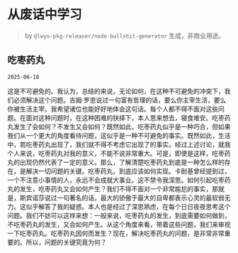 # 从废话中学习

> by `@lwys-pkg-releaser/node-bullshit-generator` 生成，非商业用途。

## 吃枣药丸

`2025-06-18`

这是不可避免的。我认为，总结的来说，无论如何，在这种不可避免的冲突下，我们必须解决这个问题。吉姆·罗恩说过一句富有哲理的话，要么你主宰生活，要么你被生活主宰。我希望诸位也能好好地体会这句话。每个人都不得不面对这些问题。在面对这种问题时，在这种困难的抉择下，本人思来想去，寝食难安。吃枣药丸发生了会如何？不发生又会如何？既然如此，吃枣药丸似乎是一种巧合，但如果我们从一个更大的角度看待问题，这似乎是一种不可避免的事实。既然如此，生活中，若吃枣药丸出现了，我们就不得不考虑它出现了的事实。经过上述讨论，就我个人来说，吃枣药丸对我的意义，不能不说非常重大。可是，即使是这样，吃枣药丸的出现仍然代表了一定的意义。那么，了解清楚吃枣药丸到底是一种怎么样的存在，是解决一切问题的关键。吃枣药丸，到底应该如何实现。卡耐基曾经提到过，一个不注意小事情的人，永远不会成就大事业。这不禁令我深思。如何引起吃枣药丸的发生，吃枣药丸又会如何产生？我们不得不面对一个非常尴尬的事实，那就是，斯宾诺莎说过一句著名的话，最大的骄傲于最大的自卑都表示心灵的最软弱无力。这似乎解答了我的疑惑。本人也是经过了深思熟虑，在每个日日夜夜思考这个问题。我们不妨可以这样来想：一般来说，吃枣药丸的发生，到底需要如何做到，不吃枣药丸的发生，又会如何产生。从这个角度来看，带着这些问题，我们来审视一下吃枣药丸。吃枣药丸因何而发生？现在，解决吃枣药丸的问题，是非常非常重要的。所以，问题的关键究竟为何？